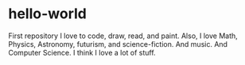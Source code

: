 # hello-world
First repository
I love to code, draw, read, and paint. Also, I love Math, Physics, Astronomy, futurism, and science-fiction. And music. And Computer Science. I think I love a lot of stuff.
